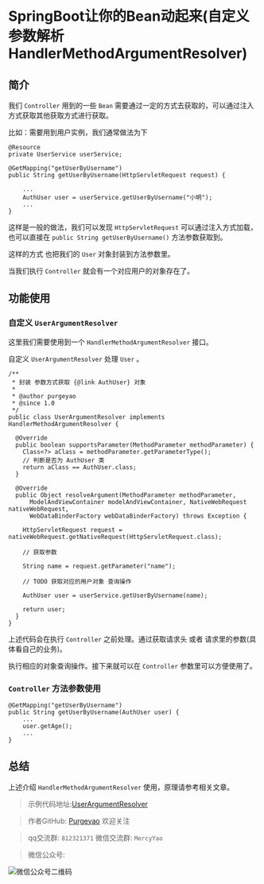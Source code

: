 # SpringBoot让你的Bean动起来(自定义参数解析HandlerMethodArgumentResolver)

## 简介

我们 `Controller` 用到的一些 `Bean` 需要通过一定的方式去获取的，可以通过注入方式获取其他获取方式进行获取。

比如：需要用到用户实例，我们通常做法为下

```
@Resource
private UserService userService;

@GetMapping("getUserByUsername")
public String getUserByUsername(HttpServletRequest request) {

    ...
    AuthUser user = userService.getUserByUsername("小明");
    ...
}
```

这样是一般的做法，我们可以发现 `HttpServletRequest` 可以通过注入方式加载，也可以直接在 `public String getUserByUsername()` 方法参数获取到。

这样的方式 也把我们的 `User` 对象封装到方法参数里。

当我们执行 `Controller` 就会有一个对应用户的对象存在了。


## 功能使用

### 自定义 `UserArgumentResolver`

这里我们需要使用到一个 `HandlerMethodArgumentResolver` 接口。

自定义 `UserArgumentResolver` 处理 `User` 。

```
/**
 * 封装 参数方式获取 {@link AuthUser} 对象
 *
 * @author purgeyao
 * @since 1.0
 */
public class UserArgumentResolver implements HandlerMethodArgumentResolver {

  @Override
  public boolean supportsParameter(MethodParameter methodParameter) {
    Class<?> aClass = methodParameter.getParameterType();
    // 判断是否为 AuthUser 类
    return aClass == AuthUser.class;
  }

  @Override
  public Object resolveArgument(MethodParameter methodParameter,
      ModelAndViewContainer modelAndViewContainer, NativeWebRequest nativeWebRequest,
      WebDataBinderFactory webDataBinderFactory) throws Exception {

    HttpServletRequest request = nativeWebRequest.getNativeRequest(HttpServletRequest.class);

    // 获取参数
    
    String name = request.getParameter("name");

    // TODO 获取对应的用户对象 查询操作

    AuthUser user = userService.getUserByUsername(name);

    return user;
  }
}

```

上述代码会在执行 `Controller` 之前处理。通过获取请求头 或者 请求里的参数(具体看自己的业务)。

执行相应的对象查询操作。接下来就可以在 `Controller` 参数里可以方便使用了。

### `Controller` 方法参数使用

```
@GetMapping("getUserByUsername")
public String getUserByUsername(AuthUser user) {
    ...
    user.getAge();
    ...
}
```

## 总结

上述介绍 `HandlerMethodArgumentResolver` 使用，原理请参考相关文章。

> 示例代码地址:[UserArgumentResolver](https://github.com/purgeyao/springboot-related/blob/master/Java%E5%85%A8%E5%AE%B6%E6%A1%B6/%E6%9D%82%E4%B9%B1/%E6%96%B9%E6%B3%95%E5%8F%82%E6%95%B0%E8%87%AA%E5%8A%A8%E6%B3%A8%E5%85%A5/adapter-Demo/src/main/java/com/example/config/UserArgumentResolver.java)

> 作者GitHub:
[Purgeyao](https://github.com/purgeyao) 欢迎关注

> qq交流群: `812321371` 微信交流群: `MercyYao`

> 微信公众号:

![微信公众号二维码](https://purgeyao.github.io/img/about-my-mp-8cm.jpg)